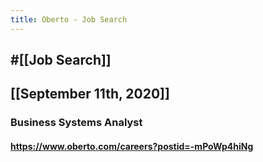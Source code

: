 ```yaml
---
title: Oberto - Job Search
---
```


## #[[Job Search]]

## 

## [[September 11th, 2020]]
### Business Systems Analyst
#### https://www.oberto.com/careers?postid=-mPoWp4hiNg
